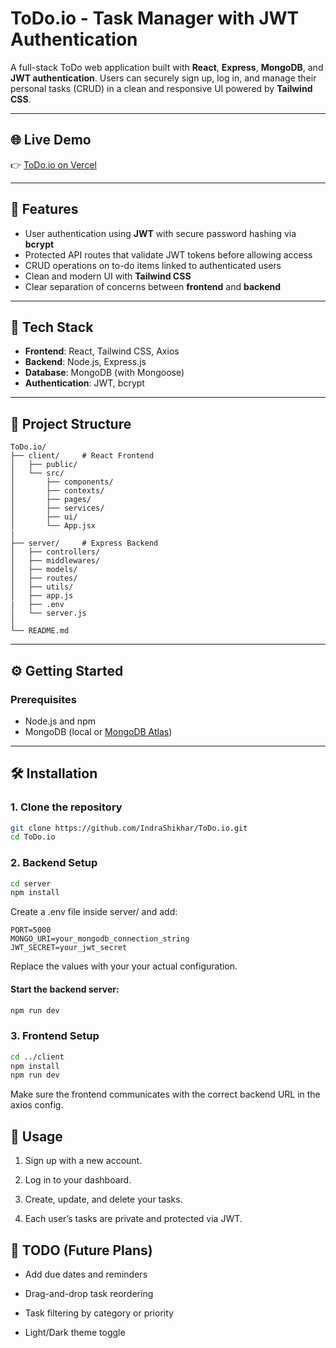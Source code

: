 # ToDo.io - Task Manager with JWT Authentication

A full-stack ToDo web application built with **React**, **Express**, **MongoDB**, and **JWT authentication**. Users can securely sign up, log in, and manage their personal tasks (CRUD) in a clean and responsive UI powered by **Tailwind CSS**.

---

## 🌐 Live Demo

👉 [ToDo.io on Vercel]()

---

## 📌 Features

- User authentication using **JWT** with secure password hashing via **bcrypt**
- Protected API routes that validate JWT tokens before allowing access
- CRUD operations on to-do items linked to authenticated users
- Clean and modern UI with **Tailwind CSS**
- Clear separation of concerns between **frontend** and **backend**

---

## 🧾 Tech Stack

- **Frontend**: React, Tailwind CSS, Axios
- **Backend**: Node.js, Express.js
- **Database**: MongoDB (with Mongoose)
- **Authentication**: JWT, bcrypt

---

## 📁 Project Structure

```
ToDo.io/
├── client/     # React Frontend
│   ├── public/
│   └── src/
│       ├── components/
│       ├── contexts/
│       ├── pages/
│       ├── services/
│       ├── ui/
│       └── App.jsx
|
├── server/     # Express Backend
│   ├── controllers/
│   ├── middlewares/
│   ├── models/
│   ├── routes/
│   ├── utils/
│   ├── app.js
|   ├── .env
│   └── server.js
│
└── README.md
```

---

## ⚙️ Getting Started

### Prerequisites

- Node.js and npm
- MongoDB (local or [MongoDB Atlas](https://www.mongodb.com/cloud/atlas))

---

## 🛠️ Installation

### 1. Clone the repository

```sh
git clone https://github.com/IndraShikhar/ToDo.io.git
cd ToDo.io
```

### 2. Backend Setup

```sh
cd server
npm install
```

Create a .env file inside server/ and add:

```
PORT=5000
MONGO_URI=your_mongodb_connection_string
JWT_SECRET=your_jwt_secret
```

Replace the values with your your actual configuration.

#### Start the backend server:

```sh
npm run dev
```

### 3. Frontend Setup

```sh
cd ../client
npm install
npm run dev
```

Make sure the frontend communicates with the correct backend URL in the axios config.

## 🧪 Usage

1. Sign up with a new account.

2. Log in to your dashboard.

3. Create, update, and delete your tasks.

4. Each user’s tasks are private and protected via JWT.

## 🚧 TODO (Future Plans)

- Add due dates and reminders

- Drag-and-drop task reordering

- Task filtering by category or priority

- Light/Dark theme toggle
